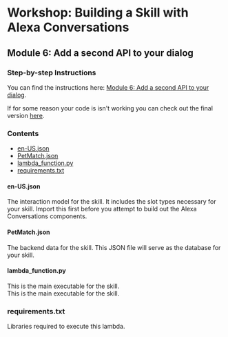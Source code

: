 # Workshop: Building a Skill with Alexa Conversations

## Module 6: Add a second API to your dialog

### Step-by-step Instructions

You can find the instructions here: [Module 6: Add a second API to your dialog](https://developer.amazon.com/en-US/alexa/alexa-skills-kit/get-deeper/tutorials-code-samples/build-multi-turn-skills-with-alexa-conversations/module-6).

If for some reason your code is isn't working you can check out the final version [here](../final).

### Contents

* [en-US.json](./en-US.json)
* [PetMatch.json](./PetMatch.json)
* [lambda_function.py](./lambda_function.py)
* [requirements.txt](./requirements.txt)

#### en-US.json

The interaction model for the skill. It includes the slot types necessary for 
your skill. Import this first before you attempt to build out the 
Alexa Conversations components.

#### PetMatch.json

The backend data for the skill. This JSON file will serve as the database for 
your skill. 

#### lambda_function.py

This is the main executable for the skill.  
This is the main executable for the skill.  

### requirements.txt

Libraries required to execute this lambda.
